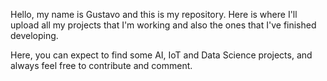 Hello, my name is Gustavo and this is my repository. Here is where I'll upload all my projects that I'm working and also the ones that I've finished developing.

Here, you can expect to find some AI, IoT and Data Science projects, and always feel free to contribute and comment.
